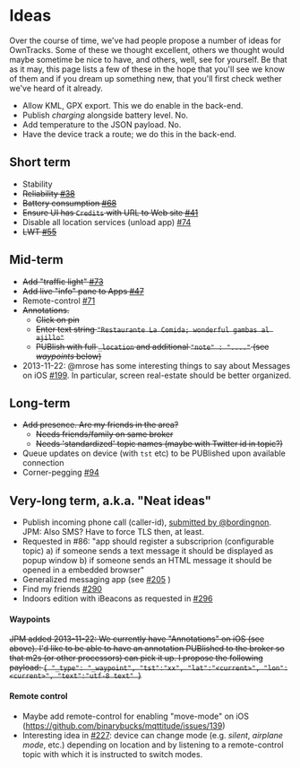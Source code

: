 # Ideas

Over the course of time, we've had people propose a number of ideas for OwnTracks. Some of these we thought excellent, others we thought would maybe sometime be nice to have, and others, well, see for yourself. Be that as it may, this page lists a few of these in the hope that you'll see we know of them and if you dream up something new, that you'll first check wether we've heard of it already.

* Allow KML, GPX export. This we do enable in the back-end.
* Publish _charging_ alongside battery level. No.
* Add temperature to the JSON payload. No.
* Have the device track a route; we do this in the back-end.


## Short term

* Stability
* <del>Reliability [#38](https://github.com/binarybucks/mqttitude/issues/38)</del>
* <del>Battery consumption [#68](https://github.com/binarybucks/mqttitude/issues/68)</del>
* <del>Ensure UI has `Credits` with URL to Web site [#41](https://github.com/binarybucks/mqttitude/issues/41)</del>
* Disable all location services (unload app) [#74](https://github.com/binarybucks/mqttitude/issues/74)
* <del>LWT [#55](https://github.com/binarybucks/mqttitude/issues/55)</del>

## Mid-term

* <del>Add "traffic light" [#73](https://github.com/binarybucks/mqttitude/issues/73)</del>
* <del>Add live "info" pane to Apps [#47](https://github.com/binarybucks/mqttitude/issues/47)</del>
* Remote-control [#71](https://github.com/binarybucks/mqttitude/issues/71)
* <del>Annotations.</del>
  * <del>Click on pin</del>
  * <del>Enter text string `"Restaurante La Comida; wonderful gambas al ajillo"`</del>
  * <del>PUBlish with full `_location` and additional `"note" : "...."` (see _waypoints_ below)</del>
* 2013-11-22: @mrose has some interesting things to say about Messages on iOS [#199](https://github.com/binarybucks/mqttitude/issues/199). In particular, screen real-estate should be better organized.


## Long-term

* <del>Add presence. Are my friends in the area?</del>
  * <del>Needs friends/family on same broker</del>
  * <del>Needs 'standardized' topic names (maybe with Twitter id in topic?)</del>
* Queue updates on device (with `tst` etc) to be PUBlished upon available connection
* Corner-pegging [#94](https://github.com/binarybucks/mqttitude/issues/94)

## Very-long term, a.k.a. "Neat ideas"

* Publish incoming phone call (caller-id), [submitted by @bordingnon](http://twitter.com/bordignon/status/372627079059079168). JPM: Also SMS? Have to force TLS then, at least.
* Requested in #86: "app should register a subscriprion (configurable topic) a) if someone sends a text message it should be displayed as popup window b) if someone sends an HTML message it should be opened in a embedded browser"
* Generalized messaging app (see [#205](https://github.com/binarybucks/mqttitude/issues/205) )
* Find my friends [#290](https://github.com/binarybucks/mqttitude/blob/master/docs/FUTURE.md)
* Indoors edition with iBeacons as requested in [#296](https://github.com/binarybucks/mqttitude/issues/296)

#### Waypoints

<del>JPM added 2013-11-22: We currently have "Annotations" on iOS (see above). I'd like to be able to have an annotation PUBlished to the broker so that m2s (or other processors) can pick it up. I propose the following payload: `{ "_type": "_waypoint", "tst":"xx", "lat":"<current>", "lon":<current>", "text":"utf-8 text" }`</del>

#### Remote control

* Maybe add remote-control for enabling "move-mode" on iOS (https://github.com/binarybucks/mqttitude/issues/139)
* Interesting idea in [#227](https://github.com/binarybucks/mqttitude/issues/227): device can change mode (e.g. _silent_, _airplane mode_, etc.) depending on location and by listening to a remote-control topic with which it is instructed to switch modes.

